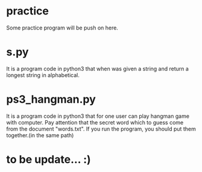 # practice
Some practice program will be push on here.

# s.py
It is a program code in python3 that when was given a string and return a longest string in alphabetical.

# ps3_hangman.py
It is a program code in python3 that for one user can play hangman game with computer. 
Pay attention that the secret word which to guess come from the document "words.txt".
If you run the program, you should put them together.(in the same path)

# to be update... :)
